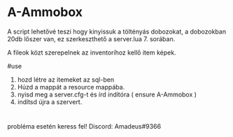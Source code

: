 # A-Ammobox

A script lehetővé teszi hogy kinyissuk a töltényás dobozokat, a dobozokban 20db lőszer van, ez szerkeszthető a server.lua 7. sorában.

A fileok közt szerepelnek az inventoríhoz kellő item képek.

#use

1. hozd létre az itemeket az sql-ben
2. Húzd a mappát a resource mappába.
3. nyisd meg a server.cfg-t és írd indítóra ( ensure A-Ammobox )
4. indítsd újra a szervert.

# 

probléma esetén keress fel! Discord: Amadeus#9366
